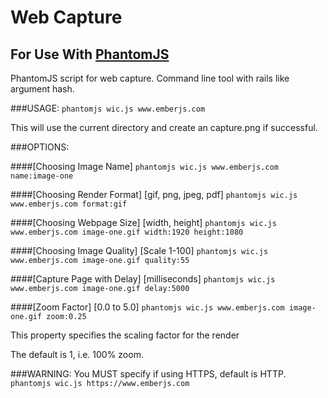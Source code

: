 # Web Capture

## For Use With [PhantomJS](http://phantomjs.org/)
PhantomJS script for web capture.  Command line tool with rails like argument hash.

###USAGE:
`phantomjs wic.js www.emberjs.com`

This will use the current directory and create an capture.png if successful.

###OPTIONS:

####[Choosing Image Name]
  `phantomjs wic.js www.emberjs.com name:image-one`

####[Choosing Render Format] [gif, png, jpeg, pdf]
  `phantomjs wic.js www.emberjs.com format:gif`

####[Choosing Webpage Size] [width, height]
  `phantomjs wic.js www.emberjs.com image-one.gif width:1920 height:1080`

####[Choosing Image Quality] [Scale 1-100]
  `phantomjs wic.js www.emberjs.com image-one.gif quality:55`

####[Capture Page with Delay] [milliseconds]
  `phantomjs wic.js www.emberjs.com image-one.gif delay:5000`

####[Zoom Factor] [0.0 to 5.0]
  `phantomjs wic.js www.emberjs.com image-one.gif zoom:0.25`
  
This property specifies the scaling factor for the render

The default is 1, i.e. 100% zoom.

###WARNING: You MUST specify if using HTTPS, default is HTTP.
  `phantomjs wic.js https://www.emberjs.com`


